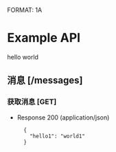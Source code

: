 FORMAT: 1A

# Example API

hello world

## 消息 [/messages]

### 获取消息 [GET]

+ Response 200 (application/json)

        {
          "hello1": "world1"
        }
